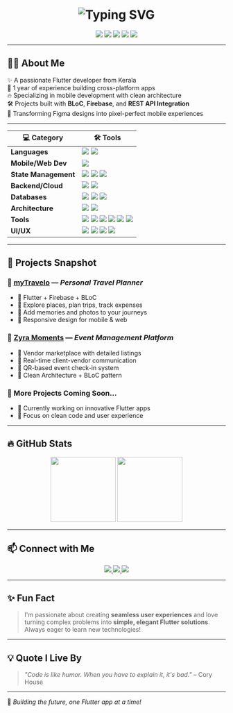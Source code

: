 <h1 align="center">
  <img src="https://readme-typing-svg.herokuapp.com?font=Fira+Code&size=25&duration=3000&pause=1000&color=0175C2&center=true&vCenter=true&width=600&lines=Hey+there!+I'm+Shahir+Mon+KS+👋;Flutter+Developer+from+Kerala!;Welcome+to+my+GitHub+💻" alt="Typing SVG" />
</h1>

<p align="center">
  <img src="https://img.shields.io/badge/Flutter-02569B?style=for-the-badge&logo=flutter&logoColor=white"/>
  <img src="https://img.shields.io/badge/Firebase-ffca28?style=for-the-badge&logo=firebase&logoColor=black"/>
  <img src="https://img.shields.io/badge/Dart-0175C2?style=for-the-badge&logo=dart&logoColor=white"/>
  <img src="https://img.shields.io/badge/Bloc-%23007ACC.svg?style=for-the-badge&logo=redux&logoColor=white"/>
  <img src="https://img.shields.io/badge/GitHub-100000?style=for-the-badge&logo=github&logoColor=white"/>
</p>

---

## 👨‍💻 About Me

✨ A passionate Flutter developer from Kerala  
🌱 1 year of experience building cross-platform apps  
🔥 Specializing in mobile development with clean architecture  
🛠️ Projects built with **BLoC**, **Firebase**, and **REST API Integration**  
🎨 Transforming Figma designs into pixel-perfect mobile experiences

---

| 💻 Category          | 🛠️ Tools                                                                                                                                                                                                                                                                                                                                                                                                                                                                                                                                                                                                                                                                                  |
| -------------------- | ------------------------------------------------------------------------------------------------------------------------------------------------------------------------------------------------------------------------------------------------------------------------------------------------------------------------------------------------------------------------------------------------------------------------------------------------------------------------------------------------------------------------------------------------------------------------------------------------------------------------------------------------------------------------------------------ |
| **Languages**        | <img src="https://img.shields.io/badge/Dart-0175C2?style=for-the-badge&logo=dart&logoColor=white"/> <img src="https://img.shields.io/badge/JavaScript-F7DF1E?style=for-the-badge&logo=javascript&logoColor=black"/>                                                                                                                                                                                                                                                                                                                                                                                                                                                                        |
| **Mobile/Web Dev**   | <img src="https://img.shields.io/badge/Flutter-02569B?style=for-the-badge&logo=flutter&logoColor=white"/>                                                                                                                                                                                                                                                                                                                                                                                                                                                                                                                                                                                  |
| **State Management** | <img src="https://img.shields.io/badge/Bloc-%23007ACC.svg?style=for-the-badge&logo=redux&logoColor=white"/> <img src="https://img.shields.io/badge/GetX-EE4645?style=for-the-badge&logo=getx&logoColor=white"/> <img src="https://img.shields.io/badge/Provider-0288D1?style=for-the-badge&logo=provider&logoColor=white"/>                                                                                                                                                                                                                                                                                                                                                            |
| **Backend/Cloud**    | <img src="https://img.shields.io/badge/Firebase-ffca28?style=for-the-badge&logo=firebase&logoColor=black"/> <img src="https://img.shields.io/badge/REST%20API-00ACC1?style=for-the-badge&logo=json&logoColor=white"/>                                                                                                                                                                                                                                                                                                                                                                                                                                                                      |
| **Databases**        | <img src="https://img.shields.io/badge/Hive-FFC107?style=for-the-badge&logo=hive&logoColor=black"/> <img src="https://img.shields.io/badge/SQLite-003B57?style=for-the-badge&logo=sqlite&logoColor=white"/> <img src="https://img.shields.io/badge/SharedPreferences-4CAF50?style=for-the-badge&logo=android&logoColor=white"/>                                                                                                                                                                                                                                                                                                                                                            |
| **Architecture**     | <img src="https://img.shields.io/badge/Clean%20Architecture-3F51B5?style=for-the-badge&logo=clean&logoColor=white"/> <img src="https://img.shields.io/badge/MVVM-FF5722?style=for-the-badge&logo=model&logoColor=white"/>                                                                                                                                                                                                                                                                                                                                                                                                                                                                  |
| **Tools**            | <img src="https://img.shields.io/badge/Git-F05032?style=for-the-badge&logo=git&logoColor=white"/> <img src="https://img.shields.io/badge/GitHub-181717?style=for-the-badge&logo=github&logoColor=white"/> <img src="https://img.shields.io/badge/Postman-FF6C37?style=for-the-badge&logo=postman&logoColor=white"/> <img src="https://img.shields.io/badge/Firebase%20Console-ffcc00?style=for-the-badge&logo=firebase&logoColor=black"/> <img src="https://img.shields.io/badge/VS%20Code-007ACC?style=for-the-badge&logo=visual-studio-code&logoColor=white"/> <img src="https://img.shields.io/badge/Android%20Studio-3DDC84?style=for-the-badge&logo=android-studio&logoColor=white"/> |
| **UI/UX**            | <img src="https://img.shields.io/badge/Figma-F24E1E?style=for-the-badge&logo=figma&logoColor=white"/> <img src="https://img.shields.io/badge/Material%20Design-757575?style=for-the-badge&logo=material-design&logoColor=white"/> <img src="https://img.shields.io/badge/Responsive-1976D2?style=for-the-badge&logo=responsive&logoColor=white"/> <img src="https://img.shields.io/badge/Custom%20Widgets-6200EA?style=for-the-badge&logo=widgets&logoColor=white"/>                                                                                                                                                                                                                 |


---

## 📱 Projects Snapshot

### 🔹 [myTravelo](https://github.com/shahirmonks/mytravelo) — *Personal Travel Planner*
- 📌 Flutter + Firebase + BLoC  
- 📌 Explore places, plan trips, track expenses  
- 📌 Add memories and photos to your journeys  
- 📌 Responsive design for mobile & web  

### 🔹 [Zyra Moments](https://github.com/shahirmonks/zyra-moments) — *Event Management Platform*
- 🎉 Vendor marketplace with detailed listings  
- 🎉 Real-time client-vendor communication  
- 🎉 QR-based event check-in system  
- 🎉 Clean Architecture + BLoC pattern  

### 🔹 More Projects Coming Soon...
- 🚀 Currently working on innovative Flutter apps  
- 🚀 Focus on clean code and user experience  

---

## 🔥 GitHub Stats

<p align="center">
  <img src="https://github-readme-stats.vercel.app/api?username=shahirmonks&show_icons=true&theme=transparent&hide_border=false" height="150px"/>
  <img src="https://streak-stats.demolab.com?user=shahirmonks&theme=transparent&hide_border=false" height="150px"/>
</p>

---

## 📫 Connect with Me

<p align="center">
  <a href="https://linkedin.com/in/shahir-mon-ks/" target="_blank">
    <img src="https://img.shields.io/badge/LinkedIn-%230077B5.svg?style=for-the-badge&logo=linkedin&logoColor=white"/>
  </a>
  <a href="mailto:your.email@example.com" target="_blank">
    <img src="https://img.shields.io/badge/Email-D14836?style=for-the-badge&logo=gmail&logoColor=white"/>
  </a>
  <a href="https://github.com/shahirmonks" target="_blank">
    <img src="https://img.shields.io/badge/GitHub-100000?style=for-the-badge&logo=github&logoColor=white"/>
  </a>
</p>

---

## ✨ Fun Fact

> I'm passionate about creating **seamless user experiences** and love turning complex problems into **simple, elegant Flutter solutions**. Always eager to learn new technologies!

---

## 💡 Quote I Live By

> *"Code is like humor. When you have to explain it, it's bad."* – Cory House

---

🎯 *Building the future, one Flutter app at a time!*
